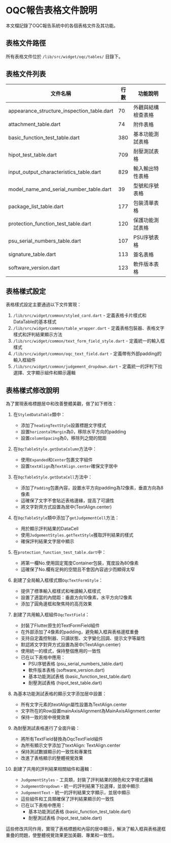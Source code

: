 # OQC報告表格文件說明

本文檔記錄了OQC報告系統中的各個表格文件及其功能。

## 表格文件路徑

所有表格文件位於 `/lib/src/widget/oqc/tables/` 目錄下。

## 表格文件列表

| 文件名稱 | 行數 | 功能說明 |
|---------|-----|---------|
| appearance_structure_inspection_table.dart | 70 | 外觀與結構檢查表格 |
| attachment_table.dart | 74 | 附件表格 |
| basic_function_test_table.dart | 380 | 基本功能測試表格 |
| hipot_test_table.dart | 709 | 耐壓測試表格 |
| input_output_characteristics_table.dart | 829 | 輸入輸出特性表格 |
| model_name_and_serial_number_table.dart | 39 | 型號和序號表格 |
| package_list_table.dart | 177 | 包裝清單表格 |
| protection_function_test_table.dart | 120 | 保護功能測試表格 |
| psu_serial_numbers_table.dart | 107 | PSU序號表格 |
| signature_table.dart | 113 | 簽名表格 |
| software_version.dart | 123 | 軟件版本表格 |

## 表格樣式設定

表格樣式設定主要通過以下文件實現：

1. `/lib/src/widget/common/styled_card.dart` - 定義表格卡片樣式和DataTable的基本樣式
2. `/lib/src/widget/common/table_wrapper.dart` - 定義表格包裝器、表格文字樣式和評判結果顯示方法
3. `/lib/src/widget/common/text_form_field_style.dart` - 定義統一的輸入框樣式
4. `/lib/src/widget/common/oqc_text_field.dart` - 定義帶有外部padding的輸入框組件
5. `/lib/src/widget/common/judgement_dropdown.dart` - 定義統一的評判下拉選擇、文字顯示組件和顯示邏輯

## 表格樣式修改說明

為了實現表格標題居中和改善整體美觀，做了如下修改：

1. 在`StyledDataTable`類中：
   - 添加了`headingTextStyle`設置標題文字樣式
   - 設置`horizontalMargin`為0，移除水平方向的padding
   - 設置`columnSpacing`為0，移除列之間的間距

2. 在`OqcTableStyle.getDataColumn`方法中：
   - 使用`Expanded`和`Center`包裹文字組件
   - 設置`textAlign`為`TextAlign.center`確保文字居中

3. 在`OqcTableStyle.getDataCell`方法中：
   - 添加了`Padding`包裹內容，設置水平方向padding為12像素，垂直方向為8像素
   - 這確保了文字不會貼近表格邊緣，提高了可讀性
   - 將文字對齊方式設置為居中(TextAlign.center)

4. 在`OqcTableStyle`類中添加了`getJudgementCell`方法：
   - 用於顯示評判結果的DataCell
   - 使用`JudgementStyles.getTextStyle`獲取評判結果的樣式
   - 確保評判結果文字居中顯示

5. 在`protection_function_test_table.dart`中：
   - 將第一欄No.使用固定寬度Container包裝，寬度設為80像素
   - 這確保了No.欄有足夠的空間且不會因內容過少而顯得太窄

6. 創建了全局輸入框樣式類`OqcTextFormStyle`：
   - 提供了標準輸入框樣式和唯讀輸入框樣式
   - 設置了適當的內間距：垂直方向10像素，水平方向12像素
   - 添加了圓角邊框和聚焦時的高亮效果

7. 創建了共用輸入框組件`OqcTextField`：
   - 封裝了Flutter原生的TextFormField組件
   - 在外部添加了4像素的padding，避免輸入框與表格邊框重疊
   - 支持自定義控制器、只讀狀態、文字變化回調、提示文字等屬性
   - 默認將文字對齊方式設置為居中(TextAlign.center)
   - 使用統一的樣式，保持整個應用的一致性
   - 已在以下表格中應用：
     - PSU序號表格 (psu_serial_numbers_table.dart)
     - 軟件版本表格 (software_version.dart)
     - 基本功能測試表格 (basic_function_test_table.dart)
     - 耐壓測試表格 (hipot_test_table.dart)

8. 為基本功能測試表格的顯示文字添加居中設置：
   - 所有文字元素的textAlign屬性設置為TextAlign.center
   - 文字所在的Row設置mainAxisAlignment為MainAxisAlignment.center
   - 保持一致的居中視覺效果

9. 為耐壓測試表格進行了全面升級：
   - 將所有TextField替換為OqcTextField組件
   - 為所有顯示文字添加了textAlign: TextAlign.center
   - 保持測試數據顯示的一致性和專業性
   - 改進了表格顯示的整體視覺效果

10. 創建了共用的評判結果相關組件和邏輯：
    - `JudgementStyles` - 工具類，封裝了評判結果的顏色和文字樣式邏輯
    - `JudgementDropdown` - 統一的評判結果下拉選擇，並居中顯示
    - `JudgementText` - 統一的評判結果文字顯示，並居中顯示
    - 這些組件和工具類確保了評判結果顯示的一致性
    - 已在以下表格中應用：
      - 基本功能測試表格 (basic_function_test_table.dart)
      - 耐壓測試表格 (hipot_test_table.dart)

這些修改共同作用，實現了表格標題和內容的居中顯示，解決了輸入框與表格邊框重疊的問題，使整體視覺效果更加美觀、專業和一致性。